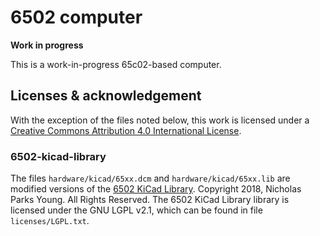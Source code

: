 # 6502 computer

**Work in progress**

This is a work-in-progress 65c02-based computer.

## Licenses & acknowledgement

With the exception of the files noted below, this work is licensed under a [Creative Commons Attribution 4.0 International License](http://creativecommons.org/licenses/by/4.0/).

### 6502-kicad-library

The files `hardware/kicad/65xx.dcm` and `hardware/kicad/65xx.lib` are modified versions of the [6502 KiCad Library](https://github.com/Alarm-Siren/6502-kicad-library). Copyright 2018, Nicholas Parks Young. All Rights Reserved. The 6502 KiCad Library library is licensed under the GNU LGPL v2.1, which can be found in file `licenses/LGPL.txt`.

